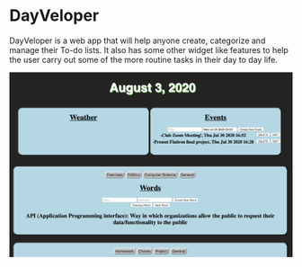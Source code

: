 # DayVeloper

DayVeloper is a web app that will help anyone create, categorize and manage their To-do lists. It also has some other widget like features to help the user carry out some of the more routine tasks in their day to day life.

![Front Page](https://github.com/KalebGz/DayVeloper--backend/blob/master/front_page.png?raw=true)
